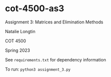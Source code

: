# cot-4500-as3
Assignment 3: Matrices and Elimination Methods

Natalie Longtin

COT 4500

Spring 2023

See `requirements.txt` for dependency information

To run: `python3 assignment_3.py`
